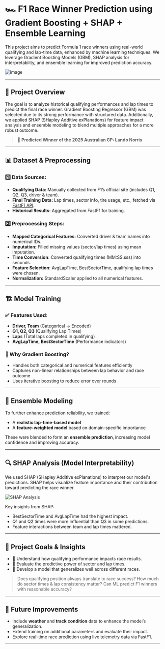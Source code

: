 # 🏎️ F1 Race Winner Prediction using Gradient Boosting + SHAP + Ensemble Learning

This project aims to predict Formula 1 race winners using real-world qualifying and lap-time data, enhanced by machine learning techniques. We leverage Gradient Boosting Models (GBM), SHAP analysis for interpretability, and ensemble learning for improved prediction accuracy.

![image](https://github.com/user-attachments/assets/46224125-2f64-4fe1-b240-b9b59fd034fc)


---

## 🚀 Project Overview

The goal is to analyze historical qualifying performances and lap times to predict the final race winner. Gradient Boosting Regressor (GBM) was selected due to its strong performance with structured data. Additionally, we applied SHAP (SHapley Additive exPlanations) for feature impact analysis and ensemble modeling to blend multiple approaches for a more robust outcome.

> 🏁 **Predicted Winner of the 2025 Australian GP: Lando Norris**

---

## 📊 Dataset & Preprocessing

### 1️⃣ Data Sources:
- **Qualifying Data:** Manually collected from F1’s official site (includes Q1, Q2, Q3, driver & team).
- **Final Training Data:** Lap times, sector info, tire usage, etc., fetched via [FastF1 API](https://theoehrly.github.io/Fast-F1/).
- **Historical Results:** Aggregated from FastF1 for training.

### 2️⃣ Preprocessing Steps:
- **Mapped Categorical Features:** Converted driver & team names into numerical IDs.
- **Imputation:** Filled missing values (sector/lap times) using mean imputation.
- **Time Conversion:** Converted qualifying times (MM:SS.sss) into seconds.
- **Feature Selection:** AvgLapTime, BestSectorTime, qualifying lap times were chosen.
- **Normalization:** StandardScaler applied to all numerical features.

---

## 🏗️ Model Training

### ✅ Features Used:
- **Driver, Team** (Categorical → Encoded)
- **Q1, Q2, Q3** (Qualifying Lap Times)
- **Laps** (Total laps completed in qualifying)
- **AvgLapTime, BestSectorTime** (Performance indicators)

### 🌟 Why Gradient Boosting?
- Handles both categorical and numerical features efficiently
- Captures non-linear relationships between lap behavior and race outcome
- Uses iterative boosting to reduce error over rounds

---

## 🤖 Ensemble Modeling

To further enhance prediction reliability, we trained:
- A **realistic lap-time-based model**
- A **feature-weighted model** based on domain-specific importance

These were blended to form an **ensemble prediction**, increasing model confidence and improving accuracy.

---

## 🔍 SHAP Analysis (Model Interpretability)

We used SHAP (SHapley Additive exPlanations) to interpret our model's predictions. SHAP helps visualize feature importance and their contribution toward predicting the race winner.

![SHAP Analysis](./assets/shap_example.png) <!-- Update path if needed -->

Key insights from SHAP:
- BestSectorTime and AvgLapTime had the highest impact.
- Q1 and Q2 times were more influential than Q3 in some predictions.
- Feature interactions between team and lap times mattered.

---

## 🎯 Project Goals & Insights

- 📌 Understand how qualifying performance impacts race results.
- 📌 Evaluate the predictive power of sector and lap times.
- 📌 Develop a model that generalizes well across different races.

> Does qualifying position always translate to race success?
> How much do sector times & lap consistency matter?
> Can ML predict F1 winners with reasonable accuracy?

---

## 🔧 Future Improvements

- Include **weather** and **track condition** data to enhance the model’s generalization.
- Extend training on additional parameters and evaluate their impact.
- Explore real-time race prediction using live telemetry data via FastF1.

---

